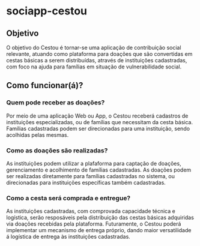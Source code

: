 # sociapp-cestou

## Objetivo

O objetivo do Cestou é tornar-se uma aplicação de contribuição social relevante, atuando como plataforma para doações que são convertidas em cestas básicas a serem distribuídas, através de instituições cadastradas, com foco na ajuda para famílias em situação de vulnerabilidade social.

## Como funcionar(á)?

### Quem pode receber as doações?
Por meio de uma aplicação Web ou App, o Cestou receberá cadastros de instituições especializadas, ou de famílias que necessitam da cesta básica.
Famílias cadastradas podem ser direcionadas para uma instituição, sendo acolhidas pelas mesmas.

### Como as doações são realizadas?
As instituições podem utilizar a plafaforma para captação de doações, gerenciamento e acolhimento de famílias cadastradas.
As doações podem ser realizadas diretamente para famílias cadastradas no sistema, ou direcionadas para instituições específicas também cadastradas.

### Como a cesta será comprada e entregue?

As instituições cadastradas, com comprovada capacidade técnica e logística, serão resposáveis pela distribuição das cestas básicas adquiridas via doações recebidas pela plataforma.
Futuramente, o Cestou poderá implementar um mecanismo de entrega próprio, dando maior versatilidade á logística de entrega às instituições cadastradas.
